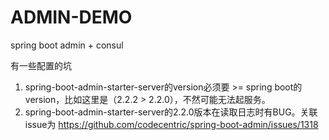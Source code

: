 # ADMIN-DEMO

spring boot admin + consul

有一些配置的坑
1. spring-boot-admin-starter-server的version必须要 >= spring boot的version，比如这里是（2.2.2 > 2.2.0），不然可能无法起服务。
2. spring-boot-admin-starter-server的2.2.0版本在读取日志时有BUG。关联issue为 https://github.com/codecentric/spring-boot-admin/issues/1318
